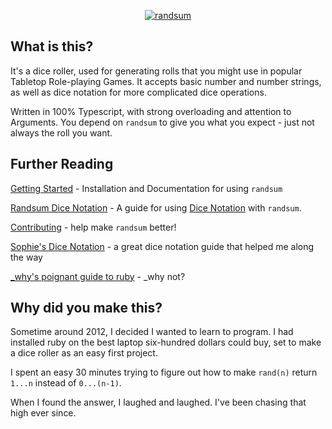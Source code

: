 <p align="center">
  <a href="https://github.com/alxjrvs/randsum">
    <img alt="randsum" src="./docs/_media/icon.web">
  </a>
</p>

## What is this?

It's a dice roller, used for generating rolls that you might use in popular Tabletop Role-playing Games. It accepts basic number and number strings, as well as dice notation for more complicated dice operations.

Written in 100% Typescript, with strong overloading and attention to Arguments. You depend on `randsum` to give you what you expect - just not always the roll you want.

## Further Reading

[Getting Started](https://github.com/alxjrvs/randsum/blob/main/GETTING_STARTED.md) - Installation and Documentation for using `randsum`

[Randsum Dice Notation](https://github.com/alxjrvs/randsum/blob/main/RANDSUM_DICE_NOTATION.md) - A guide for using [Dice Notation](https://en.wikipedia.org/wiki/Dice_notation) with `randsum`.

[Contributing](https://github.com/alxjrvs/randsum/blob/main/CONTRIBUTING.md) - help make `randsum` better!

[Sophie's Dice Notation](https://sophiehoulden.com/dice/documentation/notation.html) - a great dice notation guide that helped me along the way

[\_why's poignant guide to ruby](https://poignant.guide/) - \_why not?

## Why did you make this?

Sometime around 2012, I decided I wanted to learn to program. I had installed ruby on the best laptop six-hundred dollars could buy, set to make a dice roller as an easy first project.

I spent an easy 30 minutes trying to figure out how to make `rand(n)` return `1...n` instead of `0...(n-1)`.

When I found the answer, I laughed and laughed. I've been chasing that high ever since.
